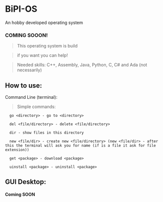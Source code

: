 # BiPI-OS
An hobby developed operating system

### COMING SOOON!
> This operating system is build

> if you want you can help!

> Needed skills: C++, Assembly, Java, Python, C, C# and Ada (not necessarily)

## How to use:
Command Line (terminal):
  >Simple commands:
  ```
    go <directory> - go to <directory>
  
    del <file/directory> - delete <file/directory>
    
    dir - show files in this directory
    
    new <file/dir> - create new <file/directory> (new <file/dir> - after this the terminal will ask you for name (if is a file it ask for file extension))
    
    get <package> - download <package>
    
    uinstall <package> - uninstall <package>
```

## GUI Desktop:
#### Coming SOON
